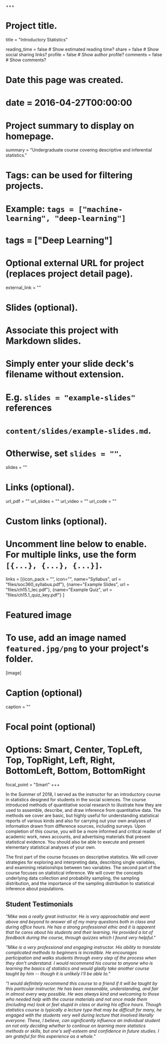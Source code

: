 +++
# Project title.
title = "Introductory Statistics"

reading_time = false  # Show estimated reading time?
share = false  # Show social sharing links?
profile = false  # Show author profile?
comments = false  # Show comments?


# Date this page was created.
# date = 2016-04-27T00:00:00

# Project summary to display on homepage.
summary = "Undergraduate course covering descriptive and inferential statistics."

# Tags: can be used for filtering projects.
# Example: `tags = ["machine-learning", "deep-learning"]`
# tags = ["Deep Learning"]

# Optional external URL for project (replaces project detail page).
external_link = ""

# Slides (optional).
#   Associate this project with Markdown slides.
#   Simply enter your slide deck's filename without extension.
#   E.g. `slides = "example-slides"` references 
#   `content/slides/example-slides.md`.
#   Otherwise, set `slides = ""`.
slides = ""

# Links (optional).
url_pdf = ""
url_slides = ""
url_video = ""
url_code = ""

# Custom links (optional).
#   Uncomment line below to enable. For multiple links, use the form `[{...}, {...}, {...}]`.
 links = [{icon_pack = "", icon="", name="Syllabus", url = "files/soc360_syllabus.pdf"}, {name="Example Slides", url = "files/ch15.1_lec.pdf"}, {name="Example Quiz", url = "files/ch15.1_quiz_key.pdf"} ]

# Featured image
# To use, add an image named `featured.jpg/png` to your project's folder. 
[image]
  # Caption (optional)
  caption = ""
  
  # Focal point (optional)
  # Options: Smart, Center, TopLeft, Top, TopRight, Left, Right, BottomLeft, Bottom, BottomRight
  focal_point = "Smart"
+++

In the Summer of 2018, I served as the instructor for an introductory course in statistics designed for students in the social sciences. The course introduced methods of quantitative social research to illustrate how they are used to assemble, describe, and draw inference from quantitative data. The methods we cover are basic, but highly useful for understanding statistical reports of various kinds and also for carrying out your own analyses of information drawn from difference sources, including surveys. Upon completion of this course, you will be a more informed and critical reader of academic work, news accounts, and advertising materials that present statistical evidence. You should also be able to execute and present elementary statistical analyses of your own.

The first part of the course focuses on descriptive statistics. We will cover strategies for exploring and interpreting data, describing single variables, and examining relationships between two variables. The second part of the course focuses on statistical inference. We will cover the concepts underlying data collection and probability sampling, the sampling distribution, and the importance of the sampling distribution to statistical inference about populations.

## Student Testimonials

 _"Mike was a really great instructor. He is very approachable and went above and beyond to answer all of my many questions both in class and during office hours. He has a strong professional ethic and it is apparent that he cares about his students and their learning. He provided a lot of feedback during the course, through quizzes which I found very helpful."_


_"Mike is a very professional and engaging instructor. His ability to translate complicated methods to beginners is incredible. He encourages participation and walks students through every step of the process when they don't understand. I would recommend his course to anyone who is learning the basics of statistics and would gladly take another course taught by him -- though it is unlikely I'll be able to."_


_"I would definitely recommend this course to a friend if it will be taught by this particular instructor. He has been reasonable, understanding, and fair in almost every way possible. He was always kind and welcoming to those who needed help with the course materials and not once made them (including me) look or feel stupid in class or during his office hours. Though statistics course is typically a lecture type that may be difficult for many, he engaged with the students very well during lecture that involved literally everyone. These, I believe, can significantly influence an individual student on not only deciding whether to continue on learning more statistics methods or skills, but one's self-esteem and confidence in future studies. I am grateful for this experience as a whole."_
